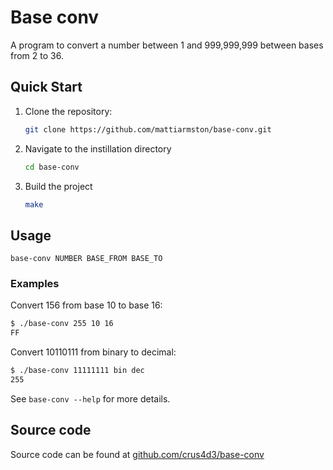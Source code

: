 # Base conv

A program to convert a number between 1 and 999,999,999 between bases from
2 to 36.

## Quick Start

1. Clone the repository:
    ```bash
    git clone https://github.com/mattiarmston/base-conv.git
    ```
2. Navigate to the instillation directory
    ```bash
    cd base-conv
    ```
3. Build the project
   ```bash
   make
   ```

## Usage

`base-conv NUMBER BASE_FROM BASE_TO`

### Examples

Convert 156 from base 10 to base 16:
```bash
$ ./base-conv 255 10 16
FF
```

Convert 10110111 from binary to decimal:
```bash
$ ./base-conv 11111111 bin dec
255
```
See `base-conv --help` for more details.

## Source code

Source code can be found at [github.com/crus4d3/base-conv](https://github.com/crus4d3/base-conv)
